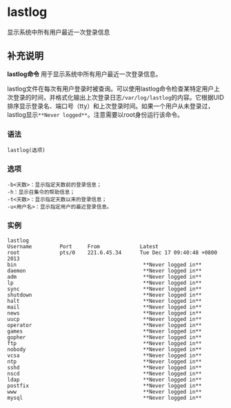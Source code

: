 # lastlog

显示系统中所有用户最近一次登录信息

## 补充说明

**lastlog命令** 用于显示系统中所有用户最近一次登录信息。

lastlog文件在每次有用户登录时被查询。可以使用lastlog命令检查某特定用户上次登录的时间，并格式化输出上次登录日志`/var/log/lastlog`的内容。它根据UID排序显示登录名、端口号（tty）和上次登录时间。如果一个用户从未登录过，lastlog显示`**Never logged**`。注意需要以root身份运行该命令。

### 语法

```text
lastlog(选项)
```

### 选项

```text
-b<天数>：显示指定天数前的登录信息；
-h：显示召集令的帮助信息；
-t<天数>：显示指定天数以来的登录信息；
-u<用户名>：显示指定用户的最近登录信息。
```

### 实例

```text
lastlog
Username         Port     From             Latest
root             pts/0    221.6.45.34      Tue Dec 17 09:40:48 +0800 2013
bin                                         **Never logged in** 
daemon                                      **Never logged in** 
adm                                         **Never logged in** 
lp                                          **Never logged in** 
sync                                        **Never logged in** 
shutdown                                    **Never logged in** 
halt                                        **Never logged in** 
mail                                        **Never logged in** 
news                                        **Never logged in** 
uucp                                        **Never logged in** 
operator                                    **Never logged in** 
games                                       **Never logged in** 
gopher                                      **Never logged in** 
ftp                                         **Never logged in** 
nobody                                      **Never logged in** 
vcsa                                        **Never logged in** 
ntp                                         **Never logged in** 
sshd                                        **Never logged in** 
nscd                                        **Never logged in** 
ldap                                        **Never logged in** 
postfix                                     **Never logged in** 
www                                         **Never logged in** 
mysql                                       **Never logged in**
```

